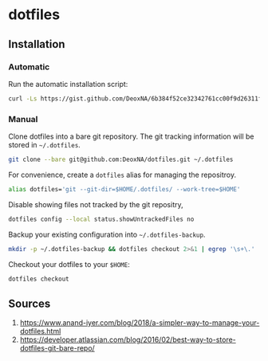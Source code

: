 # dotfiles 

## Installation

### Automatic

Run the automatic installation script:
```sh
curl -Ls https://gist.github.com/DeoxNA/6b384f52ce32342761cc00f9d26311fa/raw/dotfiles-install.sh | /bin/bash
```

### Manual

Clone dotfiles into a bare git repository. The git tracking information will be stored in `~/.dotfiles`.
```sh
git clone --bare git@github.com:DeoxNA/dotfiles.git ~/.dotfiles
```

For convenience, create a `dotfiles` alias for managing the repositroy.

```sh
alias dotfiles='git --git-dir=$HOME/.dotfiles/ --work-tree=$HOME'
```

Disable showing files not tracked by the git repositry,
```sh
dotfiles config --local status.showUntrackedFiles no
```

Backup your existing configuration into `~/.dotfiles-backup`.
```sh
mkdir -p ~/.dotfiles-backup && dotfiles checkout 2>&1 | egrep '\s+\.' | xargs -i mv {} ~/.dotfiles-backup
```

Checkout your dotfiles to your `$HOME`:
```sh
dotfiles checkout 
```

## Sources

1. https://www.anand-iyer.com/blog/2018/a-simpler-way-to-manage-your-dotfiles.html
2. https://developer.atlassian.com/blog/2016/02/best-way-to-store-dotfiles-git-bare-repo/
